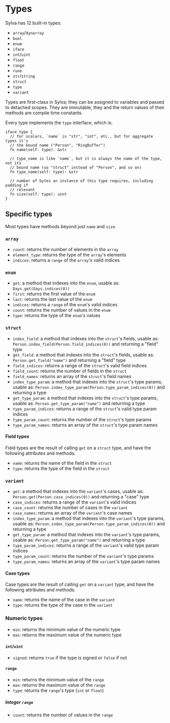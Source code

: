 # Types

Sylva has 12 built-in types:

- `array`/`dynarray`
- `bool`
- `enum`
- `iface`
- `int`/`uint`
- `float`
- `range`
- `rune`
- `str`/`string`
- `struct`
- `type`
- `variant`

Types are first-class in Sylva; they can be assigned to variables and passed to
detached scopes. They are immutable, they and the return values of their
methods are compile time constants.

Every type implements the `type` interface, which is:

```sylva
iface type {
  // for scalars, `name` is "str", "int", etc., but for aggregate types it's
  // the bound name ("Person", "RingBuffer")
  fn name(self: type): &str

  // type_name is like `name`, but it is always the name of the type, not its
  // bound name (so "struct" instead of "Person", and so on)
  fn type_name(self: type): &str

  // number of bytes an instance of this type requires, including padding if
  // relevant
  fn size(self: type): uint
}
```

## Specific types

Most types have methods beyond just `name` and `size`.

### `array`

* `count`: returns the number of elements in the `array`
* `element_type`: returns the type of the `array`'s elements
* `indices`: returns a `range` of the `array`'s valid indices

### `enum`

* `get`: a method that indexes into the `enum`, usable as:
         `Days.get(Days.indices(0))`
* `first`: returns the first value of the `enum`
* `last`: returns the last value of the `enum`
* `indices`: returns a `range` of the `enum`'s valid indices
* `count`: returns the number of values in the `enum`
* `type`: returns the type of the `enum`'s values

### `struct`

* `index_field`: a method that indexes into the `struct`'s fields, usable as:
  `Person.index_field(Person.field_indices(0))` and returning a "field" type
* `get_field`: a method that indexes into the `struct`'s fields, usable as:
  `Person.get_field("name")` and returning a "field" type
* `field_indices`: returns a range of the `struct`'s valid field indices
* `field_count`: returns the number of fields in the `struct`
* `field_names`: returns an array of the `struct`'s field names
* `index_type_param`: a method that indexes into the `struct`'s type
  params, usable as: `Person.index_type_param(Person.type_param_indices(0))`
  and returning a type
* `get_type_param`: a method that indexes into the `struct`'s type params,
  usable as: `Person.get_type_param("name")` and returning a type
* `type_param_indices`: returns a range of the `struct`'s valid type param
  indices
* `type_param_count`: returns the number of the `struct`'s type params
* `type_param_names`: returns an array of the `struct`'s type param names

#### Field types

Field types are the result of calling `get` on a `struct` type, and have the
following attributes and methods:

* `name`: returns the name of the field in the `struct`
* `type`: returns the type of the field in the `struct`

### `variant`

* `get`: a method that indexes into the `variant`'s cases, usable as:
  `Person.get(Person.case_indices(0))` and returning a "case" type
* `case_indices`: returns a range of the `variant`'s valid indices
* `case_count`: returns the number of cases in the `variant`
* `case_names`: returns an array of the `variant`'s case names
* `index_type_param`: a method that indexes into the `variant`'s type
  params, usable as: `Person.index_type_param(Person.type_param_indices(0))`
  and returning a type
* `get_type_param`: a method that indexes into the `variant`'s type params,
  usable as: `Person.get_type_param("name")` and returning a type
* `type_param_indices`: returns a range of the `variant`'s valid type param
  indices
* `type_param_count`: returns the number of the `variant`'s type params
* `type_param_names`: returns an array of the `variant`'s type param names

#### Case types

Case types are the result of calling `get` on a `variant` type, and have the
following attributes and methods:

* `name`: returns the name of the case in the `variant`
* `type`: returns the type of the case in the `variant`

### Numeric types

* `min`: returns the minimum value of the numeric type
* `max`: returns the maximum value of the numeric type

#### `int`/`uint`

* `signed`: returns `true` if the type is signed or `false` if not

#### `range`

* `min`: returns the minimum value of the `range`
* `max`: returns the maximum value of the `range`
* `type`: returns the `range`'s type (`int` or `float`)

##### Integer `range`

* `count`: returns the number of values in the `range`
